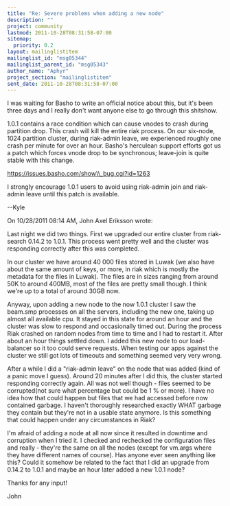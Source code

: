 ```yaml
---
title: "Re: Severe problems when adding a new node"
description: ""
project: community
lastmod: 2011-10-28T08:31:58-07:00
sitemap:
  priority: 0.2
layout: mailinglistitem
mailinglist_id: "msg05344"
mailinglist_parent_id: "msg05343"
author_name: "Aphyr"
project_section: "mailinglistitem"
sent_date: 2011-10-28T08:31:58-07:00
---
```



I was waiting for Basho to write an official notice about this, but it's 
been three days and I really don't want anyone else to go through this 
shitshow.


1.0.1 contains a race condition which can cause vnodes to crash during 
partition drop. This crash will kill the entire riak process. On our 
six-node, 1024 partition cluster, during riak-admin leave, we 
experienced roughly one crash per minute for over an hour. Basho's 
herculean support efforts got us a patch which forces vnode drop to be 
synchronous; leave-join is quite stable with this change.


https://issues.basho.com/show\\_bug.cgi?id=1263

I strongly encourage 1.0.1 users to avoid using riak-admin join and 
riak-admin leave until this patch is available.


--Kyle

On 10/28/2011 08:14 AM, John Axel Eriksson wrote:

Last night we did two things. First we upgraded our entire cluster from 
riak-search 0.14.2 to 1.0.1. This process went
pretty well and the cluster was responding correctly after this was completed.

In our cluster we have around 40 000 files stored in Luwak (we also have about 
the same amount of keys, or more, in riak which is mostly
the metadata for the files in Luwak). The files are in sizes ranging from 
around 50K to around 400MB, most of the files are pretty small though. I
think we're up to a total of around 30GB now.

Anyway, upon adding a new node to the now 1.0.1 cluster I saw the beam.smp 
processes on all the servers, including the new one, taking
up almost all available cpu. It stayed in this state for around an hour and the 
cluster was slow to respond and occasionally timed out. During the
process Riak crashed on random nodes from time to time and I had to restart it. 
After about an hour things settled down. I added this
new node to our load-balancer so it too could serve requests. When testing our 
apps against the cluster we still got lots of timeouts and something
seemed very very wrong.

After a while I did a "riak-admin leave" on the node that was added (kind of a 
panic move I guess). Around 20 minutes after I did this, the cluster started
responding correctly again. All was not well though - files seemed to be 
corrupted(not sure what percentage but could be 1 % or more). I have no idea how
that could happen but files that we had accessed before now contained garbage. 
I haven't thoroughly researched exactly WHAT garbage they contain but
they're not in a usable state anymore. Is this something that could happen 
under any circumstances in Riak?

I'm afraid of adding a node at all now since it resulted in downtime and 
corruption when I tried it. I checked and rechecked the configuration files and 
really - they're
the same on all the nodes (except for vm.args where they have different names 
of course). Has anyone ever seen anything like this? Could it somehow be 
related to
the fact that I did an upgrade from 0.14.2 to 1.0.1 and maybe an hour later 
added a new 1.0.1 node?

Thanks for any input!

John
